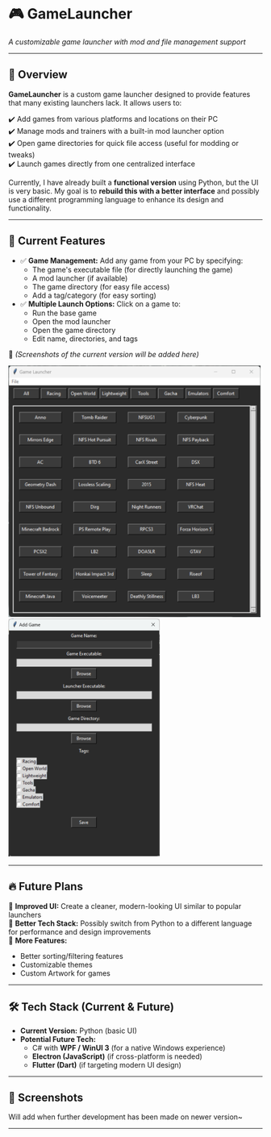 # 🎮 GameLauncher
*A customizable game launcher with mod and file management support*

<!--[GameLauncher Banner] <!-- Replace with actual image link later -->

---

## 🚀 Overview
**GameLauncher** is a custom game launcher designed to provide features that many existing launchers lack. It allows users to:  

✔️ Add games from various platforms and locations on their PC  
✔️ Manage mods and trainers with a built-in mod launcher option  
✔️ Open game directories for quick file access (useful for modding or tweaks)  
✔️ Launch games directly from one centralized interface  

Currently, I have already built a **functional version** using Python, but the UI is very basic. My goal is to **rebuild this with a better interface** and possibly use a different programming language to enhance its design and functionality.  

---

## 🎯 Current Features
- ✅ **Game Management:** Add any game from your PC by specifying:  
  - The game's executable file (for directly launching the game) 
  - A mod launcher (if available)  
  - The game directory (for easy file access)
  - Add a tag/category (for easy sorting)
- ✅ **Multiple Launch Options:** Click on a game to:  
  - Run the base game  
  - Open the mod launcher  
  - Open the game directory
  - Edit name, directories, and tags 

📸 *(Screenshots of the current version will be added here)*  

<img src="Screenshot1.png" width="500">

<img src="Screenshot2.png" width="300">

---

## 🔥 Future Plans
🔹 **Improved UI:** Create a cleaner, modern-looking UI similar to popular launchers  
🔹 **Better Tech Stack:** Possibly switch from Python to a different language for performance and design improvements  
🔹 **More Features:**  
   - Better sorting/filtering features    
   - Customizable themes
   - Custom Artwork for games

---

## 🛠️ Tech Stack (Current & Future)
- **Current Version:** Python (basic UI)  
- **Potential Future Tech:**  
  - C# with **WPF / WinUI 3** (for a native Windows experience)  
  - **Electron (JavaScript)** (if cross-platform is needed)  
  - **Flutter (Dart)** (if targeting modern UI design)  

---

## 📸 Screenshots  
<!-- Add screenshots here when available -->  

Will add when further development has been made on newer version~

---
